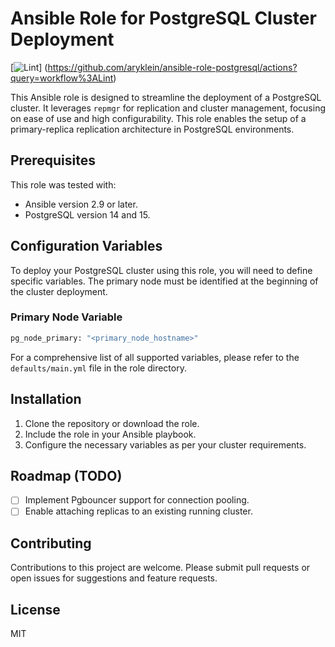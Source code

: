 # Ansible Role for PostgreSQL Cluster Deployment

[![Lint](https://github.com/aryklein/ansible-role-postgresql/workflows/Lint/badge.svg)]
(https://github.com/aryklein/ansible-role-postgresql/actions?query=workflow%3ALint)

This Ansible role is designed to streamline the deployment of a PostgreSQL
cluster. It leverages `repmgr` for replication and cluster management, focusing
on ease of use and high configurability. This role enables the setup of a
primary-replica replication architecture in PostgreSQL environments.

## Prerequisites

This role was tested with:

- Ansible version 2.9 or later.
- PostgreSQL version 14 and 15.

## Configuration Variables

To deploy your PostgreSQL cluster using this role, you will need to define
specific variables. The primary node must be identified at the beginning of the
cluster deployment.

### Primary Node Variable

```bash
pg_node_primary: "<primary_node_hostname>"
```

For a comprehensive list of all supported variables, please refer to the
`defaults/main.yml` file in the role directory.

## Installation

1. Clone the repository or download the role.
2. Include the role in your Ansible playbook.
3. Configure the necessary variables as per your cluster requirements.

## Roadmap (TODO)

- [ ] Implement Pgbouncer support for connection pooling.
- [ ] Enable attaching replicas to an existing running cluster.

## Contributing

Contributions to this project are welcome. Please submit pull requests or open
issues for suggestions and feature requests.

## License

MIT
